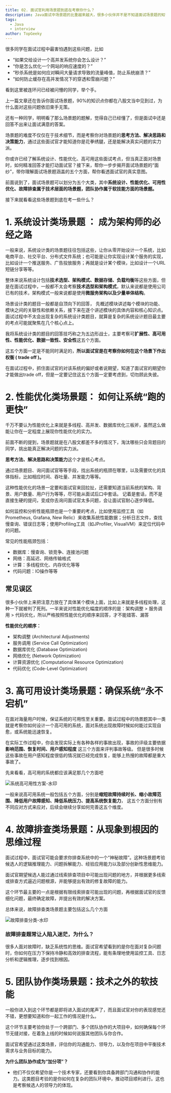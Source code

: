 ```yaml
---
title: 02. 面试官利用场景题到底在考察你什么？
description: Java面试中场景题的比重越来越大，很多小伙伴并不是不知道面试场景题的知识点，是因为不能很好的理解面试官提问的内容从而导致面试失利，所以我创建了面试场景题拆解手册帮助小伙伴们快速抓住面试官核心考点，祝愿每个小伙伴都能面试成功。
tags:
  - Java
  - interview
author: TopGeeky
---
```


很多同学在面试过程中最害怕遇到这些问题，比如

- “如果交给设计一个高并发系统你会怎么设计？”
- “你是怎么优化一个网站的响应速度的？”
- “秒杀系统是如何应对瞬间大量请求导致的流量峰值，防止系统崩溃？”
- “如何防止缓存在高并发情况下的穿透和雪崩问题？”

看到这里被连环问已经被问懵的同学，举个手。

上一篇文章还在告诉你面试场景题，90%的知识点你都在八股文当中见到过，为什么面对这些问题依旧束手无策。

还有一种同学，明明看了那么场景题的题解，觉得自己已经懂了，但是面试中还是回答不出来让面试满意的答案。

场景题的难度不仅仅在于技术细节，而是考察你对场景题的**思考方法、解决思路和决策能力**，通过这些面试官才能知道你是花拳绣腿，还是能解决真实问题的实力派。

你或许已经了解系统设计、性能优化、高可用这些面试考点，但当真正面对场景时，如何精准回答才能打动面试官？接下来，帮你一步步揭开面试场景题的“面纱”，带你理解面试场景题涵盖的五个方面，帮你看透面试官的真实意图。

前面说到了，面试场景题可以划分为五个大类，其中**系统设计、性能优化、可用性优化、故障排查属于技术层面的场景题，团队协作属于软技能方面的场景题。**

接下来就看看这些场景题到底在考一些什么？



# 1. 系统设计类场景题 ： 成为架构师的必经之路

一般来说，系统设计类的场景题往往包括这些，让你从零开始设计一个系统，比如电商平台、社交平台、分布式文件系统；也可能是让你实现设计某个服务的实现，比如设计一个推送服务、广告投放服务；再就是设计某个模块，比如设计一个URL短链分享等等。

整体来说系统设计包括**技术选型、架构模式、数据存储、负载均衡**等这些方面，但是在面试过程中，一般都不太会考察**技术选型和架构模式**，默认来说都是使用公司已有的技术，架构模式一般来说都是使用**微服务架构以及少量单体结构**。

场景设计类的题目一般都是自顶向下的回答， 先概述模块讲述每个模块的功能、模块之间的关联性和依赖关系，接下来在逐个讲述模块的具体内容和核心知识点。面试过程中不太会出现复杂的系统设计类题目，就算是复杂的系统设计题目最主要的考点可能就聚焦在几个核心点上。

我将系统设计类的题目的回答技巧称之为五边形战士，主要考察可**扩展性、高可用性、性能优化、数据一致性、安全性**这五个方面。

这五个方面一定是不能同时满足的，**所以面试官是在考察你如何在这个场景下作出权衡 ( trade off )。**

在面试过程中，抓住面试官的对该系统的偏好或者说期望，知道了面试官的期望你才能做出trade off，但是一定要记住这五个方面一定要考虑到，切勿顾此失彼。

# 2. 性能优化类场景题： 如何让系统“跑的更快”

千万不要认为性能优化上来就是多线程、高并发、数据库优化三板斧，虽然这么做能让你在一定程度上展现你性能优化的实力。

前面不断的提到，场景题就是在八股文都差不多的情况下，淘汰哪些只会背题目的同学，挑出能真正解决问题的实力派。

**思考方法、解决思路和决策能力**这个才是核心考点。

通过场景题目、询问面试官等等手段，找出系统的瓶颈在哪里，以及需要优化的具体指标，比如相应时间、吞吐量、并发能力等等。

这种性能优化的场景一定要和面试官来回拉扯，还需要知道当前系统的架构、背景、用户数量、用户行为等等，尽可能从面试后口中套话。 记着是套话，而不是直接生硬的提问，变成你去询问面试官太多问题，会让面试官耐心逐步降低。

如何监控和分析性能瓶颈也是一个重要的考点，比如使用监控工具（如Prometheus, Grafana, New Relic）来收集系统性能数据；分析日志文件，查找慢查询、错误日志等；使用Profiling工具（如JProfiler, VisualVM）来定位代码中的问题。

常见的性能瓶颈包括：

- 数据库：慢查询、锁竞争、连接池问题
- 网络：高延迟、网络传输格式
- 计算：多线程优化、内存优化等等
- 代码问题：IO操作等等

## 常见误区

很多小伙伴上来把注意力放在了具体某个模块上面，比如上来就是多线程处理，这种一下就被判了死刑。一半来说对性能优化幅度的顺序的是：架构调整 > 服务调用 > 代码优化，所以严格按照性能优化的顺序来回答，才不能错答、漏答

**性能优化的顺序：**

- 架构调整 (Architectural Adjustments)
- 服务调用 (Service Call Optimization)
- 数据库优化 (Database Optimization)
- 网络优化 (Network Optimization)
- 计算资源优化 (Computational Resource Optimization)
- 代码优化 (Code-Level Optimization)

# 3. 高可用设计类场景题：确保系统“永不宕机”

在面对海量用户时候，保证系统的可用性至关重要。面试过程中的场景题其中一类就是考察你如何设计一个高可用的系统，面对系统出现故障时候如何能过实现自愈，或系统能迅速恢复。

在实际工作过程中，你会发现实际上有各种各样的事故出现，事故的评级主要依据 **影响范围、恢复时间、用户感知程度** 这三个方面来评判事故等级。 但是很多时候这些事故在用户感知程度很低的情况就已经完成恢复，能够上热搜的故障都是重大事故了。

先来看看，高可用的系统都应该满足那几个方面吧 

![系统高可用性方案-水印](/Users/keagan/Pictures/系统高可用性方案-水印.png)

一般来说高可用系统一般包括五个方面，分别是**缩短故障持续时长、缩小故障范围、降低用户故障感知、降低系统压力、提高系统恢复能力**， 这五个方面分别有不同应对方式来应对，后续会继续分享如何完善这五个维度。

# 4. 故障排查类场景题：从现象到根因的思维过程

面试过程中，面试官可能会要求你排查系统中的一个“神秘故障”。这种场景题考验候选人的逻辑推理能力、问题拆解能力、经验应用能力以及部分创新性思维能力。

面试官期望候选人能过通过线索排查项目中可能出现问题的地方，并根据更多线索或排查方式逼近问题根源，并能够提出有效的修复故障的能力。

这个环节最主要的一点是根据有限线索排查可能出现的问题，再根据面试官的反馈细化问题，最终确定故障，并提出有效的解决方案。

总体来说，故障排查类场景题主要包括这么几个方面

![故障排查分类-水印](/Users/keagan/Pictures/故障排查分类-水印.png)

### 故障排查题常让人陷入迷茫，为什么？

很多人面对故障时，缺乏系统性的思维。面试官希望看到的是你在面对复杂问题时，你如何在压力下保持冷静和高效的排查流程，能有条理地使用监控工具、日志分析和逻辑推理，逐步找到根因。

# 5. 团队协作类场景题：技术之外的软技能

一般你进入到这个环节都是即将进入面试的尾声了，而且面试官对你的表现感觉还不错，更想要知道和你一起工作的情况是什么。

这个环节主要考验你处于一个跨部门、多个团队协作的大项目中，如何确保每个环节无缝对接，在着急上线的时候如何说服其他团队与你合作。

面试官希望通过这类场景，评估你的沟通能力、领导力，以及你在项目中平衡技术需求与业务目标的能力。

**为什么团队协作成为“加分项”？**

- 他们不仅仅希望你是一个技术专家，还要看到你具备跨部门沟通和协作的能力。这类题目考验的是你如何在复杂的团队环境中，推动项目顺利进行。这也是考察候选人的领导力的体现。
